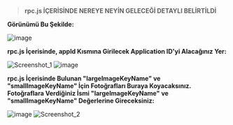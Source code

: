 > **rpc.js İÇERİSİNDE NEREYE NEYİN GELECEĞİ DETAYLI BELİRTİLDİ**

__Görünümü Bu Şekilde:__

![image](https://user-images.githubusercontent.com/69751083/164498277-80ac3c0b-1477-4516-9589-e3225094c4f4.png)

__rpc.js İçerisinde, appId Kısmına Girilecek Application ID'yi Alacağınız Yer:__

![Screenshot_1](https://user-images.githubusercontent.com/69751083/197006576-283063b0-1cd2-405b-b376-0010bb82cea0.png)
![image](https://user-images.githubusercontent.com/69751083/164500144-73a382c7-3a55-40c0-8b34-16e6216e655e.png)

__rpc.js İçerisinde Bulunan "largeImageKeyName" ve "smallImageKeyName" İçin Fotoğrafları Buraya Koyacaksınız. Fotoğraflara Verdiğiniz İsmi "largeImageKeyName" ve "smallImageKeyName" Değerlerine Gireceksiniz:__

![image](https://user-images.githubusercontent.com/69751083/164499206-7f385032-5d50-4c91-8113-7c01b9af7d87.png)
![Screenshot_2](https://user-images.githubusercontent.com/69751083/197007432-8e4cbd7e-6990-41b3-8434-d3d63eaa9222.png)

